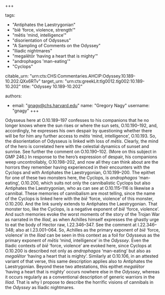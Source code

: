+++

tags:
- "Antiphates the Laestrygonian"
- "biē ‘force, violence, strength’"
- "mētis ‘mind, intelligence’"
- "disorientation of Odysseus"
- "A Sampling of Comments on the Odyssey"
- "Iliadic nightmares"
- "megalētōr ‘having a heart that is mighty’"
- "androphagos &#39;man-eating&#39;"
- "Cyclops"

citable_urn: "urn:cts:CHS:Commentaries.AHCIP:Odyssey.10.189-10.202.QXx6RTv"
target_urn: "urn:cts:greekLit:tlg0012.tlg002:10.189-10.202"
title: "Odyssey 10.189-10.202"

authors:
- email: "gnagy@chs.harvard.edu"
  name: "Gregory Nagy"
  username: "gnagy"
+++

<p>Odysseus here at O.10.189–197 confesses to his companions that he no longer knows where the sun rises or where the sun sets, O.10.190–192, and, accordingly, he expresses his own despair by questioning whether there will be for him any further access to <em>mētis</em> ‘mind, intelligence’, O.10.193. So, the disorientation of Odysseus is linked with loss of <em>mētis</em>. Clearly, the mind of the hero is correlated here with the celestial dynamics of sunset and sunrise. See further the comment on O.10.190–102. (More on this subject in GMP 246.) In response to the hero’s expression of despair, his companions weep uncontrollably, O.10.198–202, and now all they can think about are the horrors they remember having experienced in their encounters with the Cyclops and with Antiphates the Laestrygonian, O.10.199–200. The epithet for one of these two monsters here, the Cyclops, is <em>androphagos</em> ‘man-eating’, O.10.200, which suits not only the cannibalistic Cyclops but also Antiphates the Laestrygonian, who as can see at O.10.115–116 is likewise a cannibal. These memories of cannibalism are most telling, since the name of the Cyclops is linked here with the <em>biē</em> ‘force, violence’ of this monster, O.10.200. And the link surely extends to Antiphates the Laestrygonian. That monster too, like the Cyclops, is a negative exponent of <em>biē</em> ‘force, violence’. And such memories evoke the worst moments of the story of the Trojan War as narrated in the <em>Iliad</em>, as when Achilles himself expresses the ghastly urge to eat the body of Hector raw, I.22.346–347. See the comment at I.22.346–348; also at I.23.001–064. So, Achilles as the primary exponent of <em>biē</em> ‘force, violence’ in the <em>Iliad</em> can be seen in this context as a foil for Odysseus as the primary exponent of <em>mētis</em> ‘mind, intelligence’ in the <em>Odyssey</em>. Even the Iliadic contexts of <em>biē</em> ‘force, violence’ are evoked here, since Cyclops at O.10.200 is described not only as <em>androphagos</em> ‘man-eating’ but also as <em>megalētor</em> ‘having a heart that is mighty’. Similarly at O.10.106, in an attested variant of that verse, this same description applies also to Antiphates the Laestrygonian. Beyond these two attestations, this epithet <em>megalētor</em> ‘having a heart that is mighty’ occurs nowhere else in the <em>Odyssey</em>, whereas it occurs regularly as a conventional description of generic warriors in the <em>Iliad</em>. That is why I propose to describe the horrific visions of cannibals in the <em>Odyssey</em> as Iliadic nightmares. </p>